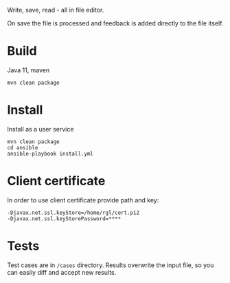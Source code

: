 Write, save, read - all in file editor.

On save the file is processed and feedback is added directly to the file itself.

# Build
Java 11, maven
```
mvn clean package
```

# Install
Install as a user service
```
mvn clean package
cd ansible
ansible-playbook install.yml
```

# Client certificate
In order to use client certificate provide path and key:
```
-Djavax.net.ssl.keyStore=/home/rgl/cert.p12 
-Djavax.net.ssl.keyStorePassword=****
```

# Tests
Test cases are in `/cases` directory.
Results overwrite the input file, so you can easily diff and accept new results. 
